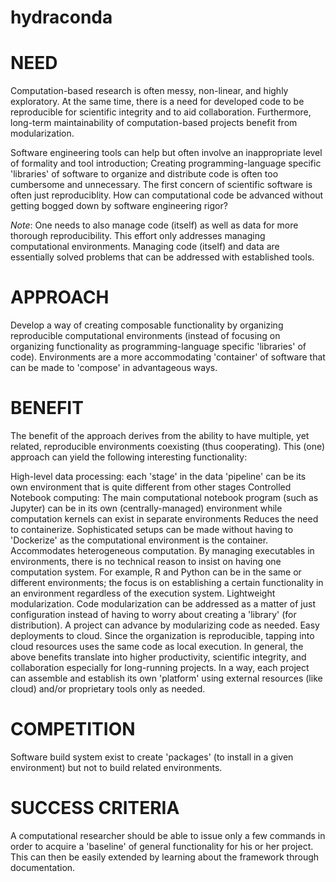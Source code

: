 # hydraconda

# NEED
Computation-based research is often messy, non-linear, and highly exploratory. At the same time, there is a need for developed code to be reproducible for scientific integrity and to aid  collaboration. Furthermore, long-term maintainability of computation-based projects benefit from modularization.

Software engineering tools can help but often involve an inappropriate level of formality and tool introduction; Creating programming-language specific 'libraries' of software to organize and distribute code is often too cumbersome and unnecessary. The first concern of scientific software is often just reproduciblity. How can computational code be advanced without getting bogged down by software engineering rigor?



_Note_: One needs to also manage code (itself) as well as data for more thorough reproducibility. This effort only addresses managing computational environments. Managing code (itself) and data are essentially solved problems that can be addressed with established tools.

 

# APPROACH
Develop a way of creating composable functionality by organizing reproducible computational environments (instead of focusing on organizing functionality as  programming-language specific 'libraries' of code). Environments are a more accommodating 'container' of software that can be made to 'compose' in advantageous ways.

# BENEFIT
The benefit of the approach derives from the ability to have multiple, yet related, reproducible environments coexisting (thus cooperating). This (one) approach can yield the following interesting functionality:

High-level data processing: each 'stage' in the data 'pipeline' can be its own environment that is quite different from other stages
Controlled Notebook computing: The main computational notebook program (such as Jupyter) can be in its own (centrally-managed) environment while computation kernels can exist in separate environments
Reduces the need to containerize. Sophisticated setups can be made without having to 'Dockerize' as the computational environment is the container.
Accommodates heterogeneous computation. By managing executables in environments, there is no technical reason to insist on having one computation system. For example, R and Python can be in the same or different environments; the focus is on establishing a certain functionality in an environment regardless of the execution system.
Lightweight modularization. Code modularization can be addressed as a matter of just configuration instead of having to worry about creating a 'library' (for distribution). A project can advance by modularizing code as needed.
Easy deployments to cloud. Since the organization is reproducible, tapping into cloud resources uses the same code as local execution.
In general, the above benefits translate into higher productivity, scientific integrity, and collaboration especially for long-running projects. In a way, each project can assemble and establish its own 'platform' using external resources (like cloud) and/or proprietary tools only as needed.

 

# COMPETITION
Software build system exist to create 'packages' (to install in a given environment) but not to build related environments.

# SUCCESS CRITERIA
A computational researcher should be able to issue only a few commands in order to acquire a 'baseline'  of general functionality for his or her project. This can then be easily extended by learning about the framework through documentation.
